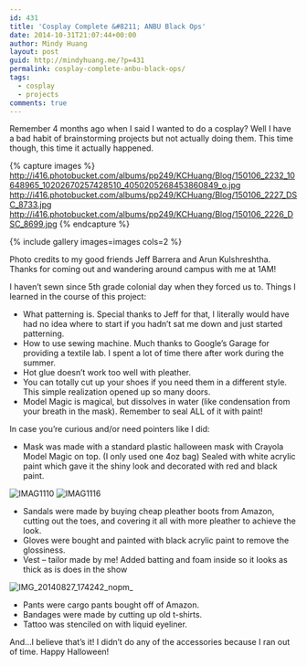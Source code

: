 ```yaml
---
id: 431
title: 'Cosplay Complete &#8211; ANBU Black Ops'
date: 2014-10-31T21:07:44+00:00
author: Mindy Huang
layout: post
guid: http://mindyhuang.me/?p=431
permalink: cosplay-complete-anbu-black-ops/
tags:
  - cosplay
  - projects
comments: true
---
```

Remember 4 months ago when I said I wanted to do a cosplay? Well I have a bad habit of brainstorming projects but not actually doing them. This time though, this time it actually happened.

{% capture images %} 
http://i416.photobucket.com/albums/pp249/KCHuang/Blog/150106_2232_10648965_10202670257428510_4050205268453860849_o.jpg
http://i416.photobucket.com/albums/pp249/KCHuang/Blog/150106_2227_DSC_8733.jpg
http://i416.photobucket.com/albums/pp249/KCHuang/Blog/150106_2226_DSC_8699.jpg
{% endcapture %}

{% include gallery images=images cols=2 %}

<span class="fbPhotoCaptionText">Photo credits to my good friends Jeff Barrera and Arun Kulshreshtha. Thanks for coming out and wandering around campus with me at 1AM!</span>

<span class="fbPhotoCaptionText">I haven&#8217;t sewn since 5th grade colonial day when they forced us to.</span> Things I learned in the course of this project:

  * What patterning is. Special thanks to Jeff for that, <span class="fbPhotoCaptionText">I literally would have had no idea where to start if you hadn&#8217;t sat me down and just started patterning.</span>
  * How to use sewing machine. Much thanks to Google&#8217;s Garage for providing a textile lab. I spent a lot of time there after work during the summer.
  * Hot glue doesn&#8217;t work too well with pleather.
  * You can totally cut up your shoes if you need them in a different style. This simple realization opened up so many doors.
  * Model Magic is magical, but dissolves in water (like condensation from your breath in the mask). Remember to seal ALL of it with paint!

In case you&#8217;re curious and/or need pointers like I did:

  * Mask was made with a standard plastic halloween mask with Crayola Model Magic on top. (I only used one 4oz bag) Sealed with white acrylic paint which gave it the shiny look and decorated with red and black paint.

<img class="alignnone wp-image-460 size-large" src="http://s416.photobucket.com/albums/pp249/KCHuang/Blog/IMAG1110.jpg" alt="IMAG1110" />

<img class="alignnone wp-image-461 size-large" src="http://s416.photobucket.com/albums/pp249/KCHuang/Blog/IMAG1116.jpg" alt="IMAG1116"  />

  * Sandals were made by buying cheap pleather boots from Amazon, cutting out the toes, and covering it all with more pleather to achieve the look.
  * Gloves were bought and painted with black acrylic paint to remove the glossiness.
  * Vest &#8211; tailor made by me! Added batting and foam inside so it looks as thick as is does in the show
  <img class="alignnone wp-image-463 size-large" src="http://s416.photobucket.com/albums/pp249/KCHuang/Blog/IMG_20140827_174242_nopm_-e1420583048313.jpg" alt="IMG_20140827_174242_nopm_" />

  * Pants were cargo pants bought off of Amazon.
  * Bandages were made by cutting up old t-shirts.
  * Tattoo was stenciled on with liquid eyeliner.

And&#8230;I believe that&#8217;s it! I didn&#8217;t do any of the accessories because I ran out of time. Happy Halloween!
